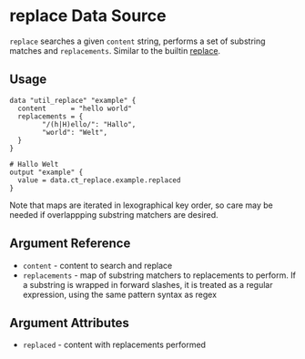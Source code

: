 # replace Data Source

`replace` searches a given `content` string, performs a set of substring matches and `replacements`. Similar to the builtin [replace](https://www.terraform.io/docs/language/functions/replace.html).

## Usage

```hcl
data "util_replace" "example" {
  content      = "hello world"
  replacements = {
		"/(h|H)ello/": "Hallo",
		"world": "Welt",
  }
}

# Hallo Welt
output "example" {
  value = data.ct_replace.example.replaced
}
```

Note that maps are iterated in lexographical key order, so care may be needed if overlappping substring matchers are desired.

## Argument Reference

* `content` - content to search and replace
* `replacements` - map of substring matchers to replacements to perform. If a substring is wrapped in forward slashes, it is treated as a regular expression, using the same pattern syntax as regex

## Argument Attributes

* `replaced` - content with replacements performed

